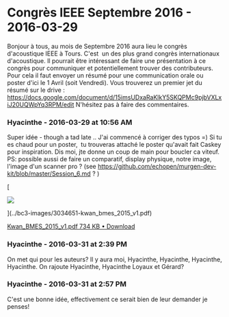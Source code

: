 # Congrès IEEE Septembre 2016  - 2016-03-29

Bonjour à tous,   au mois de Septembre 2016 aura lieu le congrès d'acoustique IEEE à Tours. C'est  un des plus grand congrès internationaux d'acoustique. Il pourrait être intéressant de faire une présentation à ce congrès pour communiquer et potentiellement trouver des contributeurs.   Pour cela il faut envoyer un résumé pour une communication orale ou poster d'ici le 1 Avril (soit Vendredi). Vous trouverez un premier jet du résumé sur le drive :  <https://docs.google.com/document/d/15imsUDxaRaKlkY5SKQPMc9pjbVXLxiJ20UQWpYq3RPM/edit>  N'hésitez pas à faire des commentaires.

### **Hyacinthe** - 2016-03-29 at 10:56 AM

Super idée - though a tad late .. J'ai commencé à corriger des typos =)   Si tu es chaud pour un poster,  tu trouveras attaché le poster qu'avait fait Caskey pour inspiration. Dis moi, jte donne un coup de main pour boucler ca viteuf.   PS: possible aussi de faire un comparatif, display physique, notre image, l'image d'un scanner pro ?   (see <https://github.com/echopen/murgen-dev-kit/blob/master/Session_6.md> ? ) 

[

![](./../../zz_assets/images/previews/3034651-kwan_bmes_2015_v1.png)

](../bc3-images/3034651-kwan_bmes_2015_v1.pdf)

[Kwan_BMES_2015_v1.pdf 734 KB • Download](../bc3-images/3034651-kwan_bmes_2015_v1.pdf)

### **Hyacinthe** - 2016-03-31 at 2:39 PM

On met qui pour les auteurs?   Il y aura moi, Hyacinthe, Hyacinthe, Hyacinthe, Hyacinthe.  On rajoute Hyacinthe, Hyacinthe Loyaux et Gérard?

### **Hyacinthe** - 2016-03-31 at 2:57 PM

C'est une bonne idée, effectivement ce serait bien de leur demander je penses!

